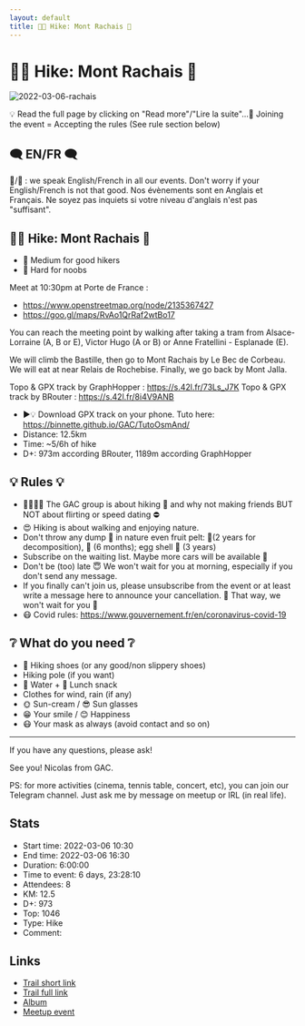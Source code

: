 ```yaml
---
layout: default
title: 🥾🔴 Hike: Mont Rachais 🚡
---
```


# 🥾🔴 Hike: Mont Rachais 🚡

![2022-03-06-rachais](../img/orig/2022-03-06-rachais.jpg)

💡 Read the full page by clicking on "Read more"/"Lire la suite"...💜
Joining the event = Accepting the rules (See rule section below)

##  🗨️ EN/FR 🗨️ 
🦅/🐓 : we speak English/French in all our events. Don't worry if your English/French is not that good. Nos évènements sont en Anglais et Français. Ne soyez pas inquiets si votre niveau d'anglais n'est pas "suffisant".

##  🥾🔴 Hike: Mont Rachais 🚡 

* 🔵 Medium for good hikers
* 🔴 Hard for noobs

Meet at 10:30pm at Porte de France :

* https://www.openstreetmap.org/node/2135367427
* https://goo.gl/maps/RvAo1QrRaf2wtBo17

You can reach the meeting point by walking after taking a tram from Alsace-Lorraine (A, B or E), Victor Hugo (A or B) or Anne Fratellini - Esplanade (E).

We will climb the Bastille, then go to Mont Rachais by Le Bec de Corbeau. We will eat at near Relais de Rochebise. Finally, we go back by Mont Jalla.

Topo & GPX track by GraphHopper : https://s.42l.fr/73Ls_J7K
Topo & GPX track by BRouter : https://s.42l.fr/8i4V9ANB
* ▶💡 Download GPX track on your phone. Tuto here: https://binnette.github.io/GAC/TutoOsmAnd/
* Distance: 12.5km
* Time: \~5/6h of hike
* D+: 973m according BRouter, 1189m according GraphHopper

##  💡 Rules 💡 

* 🚶‍♀️🚶‍♂️ The GAC group is about hiking 🥾 and why not making friends BUT NOT about flirting or speed dating ⛔
* 😍 Hiking is about walking and enjoying nature.
* Don't throw any dump 🚮 in nature even fruit pelt: 🍌(2 years for decomposition), 🍊 (6 months); egg shell 🥚 (3 years)
* Subscribe on the waiting list. Maybe more cars will be available 🚗
* Don't be (too) late 😇 We won't wait for you at morning, especially if you don't send any message.
* If you finally can't join us, please unsubscribe from the event or at least write a message here to announce your cancellation. 💜 That way, we won't wait for you 💜
* 😷 Covid rules: https://www.gouvernement.fr/en/coronavirus-covid-19

##  ❔ What do you need ❔ 

* 🥾 Hiking shoes (or any good/non slippery shoes)
* Hiking pole (if you want)
* 🧃 Water + 🍫 Lunch snack
* Clothes for wind, rain (if any)
* 🌞 Sun-cream / 😎 Sun glasses
* 😁 Your smile / 😊 Happiness
* 😷 Your mask as always (avoid contact and so on)

***

If you have any questions, please ask!

See you! Nicolas from GAC.

PS: for more activities (cinema, tennis table, concert, etc), you can join our Telegram channel. Just ask me by message on meetup or IRL (in real life).

## Stats

- Start time: 2022-03-06 10:30
- End time: 2022-03-06 16:30
- Duration: 6:00:00
- Time to event: 6 days, 23:28:10
- Attendees: 8
- KM: 12.5
- D+: 973
- Top: 1046
- Type: Hike
- Comment: 

## Links

- [Trail short link](https://s.42l.fr/73Ls_J7K)
- [Trail full link]()
- [Album](https://binnette.github.io/GacImg2022/2022-03-06-🥾🔴-Hike-Mont-Rachais-🚡.html)
- [Meetup event](https://www.meetup.com/grenoble-adventure-club-english-french/events/284284022/)
